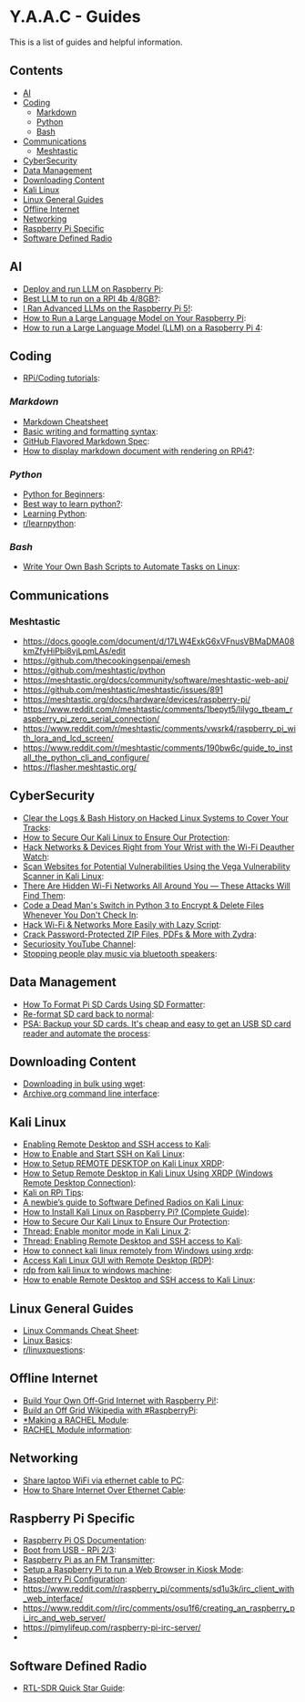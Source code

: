 <!-- ======================================== guides.md Start ======================================== -->


<!-- ------------------------------ Intro Start ------------------------------ -->

# Y.A.A.C - Guides

This is a list of guides and helpful information.

<!-- ------------------------------ Intro End ------------------------------ -->


<!-- ------------------------------ Overview Start ------------------------------ -->

## Contents

- [AI](#AI)
- [Coding](#Coding)
  - [Markdown](#Markdown)
  - [Python](#Python)
  - [Bash](#Bash)
- [Communications](#Communications)
  - [Meshtastic](#Meshtastic)
- [CyberSecurity](#CyberSecurity)
- [Data Management](#Data-Management)
- [Downloading Content](#Downloading-Content)
- [Kali Linux](#Kali-Linux)
- [Linux General Guides](#Linux-General-Guides)
- [Offline Internet](#Offline-Internet)
- [Networking](#Networking)
- [Raspberry Pi Specific](#Raspberry-Pi-Specific)
- [Software Defined Radio](#Software-Defined-Radio)

<!-- ------------------------------ Overview Start ------------------------------ -->


<!-- ------------------------------ AI Start ------------------------------ -->

## AI

- [Deploy and run LLM on Raspberry Pi](https://www.dfrobot.com/blog-13498.html): 
- [Best LLM to run on a RPI 4b 4/8GB?](https://www.reddit.com/r/LocalLLM/comments/14ztpt1/best_llm_to_run_on_a_rpi_4b_48gb/?rdt=42405): 
- [I Ran Advanced LLMs on the Raspberry Pi 5!](https://www.reddit.com/r/OpenAI/comments/19198xi/i_ran_advanced_llms_on_the_raspberry_pi_5/?rdt=50633): 
- [How to Run a Large Language Model on Your Raspberry Pi](https://www.reddit.com/r/raspberry_pi/comments/11xnsu3/how_to_run_a_large_language_model_on_your/?rdt=52395): 
- [How to run a Large Language Model (LLM) on a Raspberry Pi 4](https://www.reddit.com/r/raspberry_pi/comments/1ati2ki/how_to_run_a_large_language_model_llm_on_a/?rdt=64733): 

<!-- ------------------------------ AI End ------------------------------ -->

<!-- ------------------------------ Coding Start ------------------------------ -->

## Coding

- [RPi/Coding tutorials](https://www.youtube.com/@mmshilleh): 

### *Markdown*

- [Markdown Cheatsheet](https://github.com/adam-p/markdown-here/wiki/Markdown-Cheatsheet)
- [Basic writing and formatting syntax](https://docs.github.com/en/get-started/writing-on-github/getting-started-with-writing-and-formatting-on-github/basic-writing-and-formatting-syntax): 
- [GitHub Flavored Markdown Spec](https://github.github.com/gfm/):
- [How to display markdown document with rendering on RPi4?](https://forums.raspberrypi.com/viewtopic.php?t=278720):

### *Python*

- [Python for Beginners](https://www.python.org/about/gettingstarted/): 
- [Best way to learn python?](https://www.reddit.com/r/learnpython/comments/11kcko1/best_way_to_learn_python/):
- [Learning Python](https://pimylifeup.com/category/coding/python/): 
- [r/learnpython](https://www.reddit.com/r/learnpython/): 

### *Bash*

- [Write Your Own Bash Scripts to Automate Tasks on Linux](https://null-byte.wonderhowto.com/how-to/write-your-own-bash-scripts-automate-tasks-linux-0296284/): 


<!-- ------------------------------ Coding End ------------------------------ -->

<!-- ------------------------------ Coding End ------------------------------ -->

<!-- ------------------------------ Communications Start ------------------------------ -->

## Communications

### Meshtastic

 - https://docs.google.com/document/d/17LW4ExkG6xVFnusVBMaDMA08kmZfyHiPbi8vjLpmLAs/edit
 - https://github.com/thecookingsenpai/emesh
 - https://github.com/meshtastic/python
 - https://meshtastic.org/docs/community/software/meshtastic-web-api/
 - https://github.com/meshtastic/meshtastic/issues/891
 - https://meshtastic.org/docs/hardware/devices/raspberry-pi/
 - https://www.reddit.com/r/meshtastic/comments/1bepyt5/lilygo_tbeam_raspberry_pi_zero_serial_connection/
 - https://www.reddit.com/r/meshtastic/comments/vwsrk4/raspberry_pi_with_lora_and_lcd_screen/
 - https://www.reddit.com/r/meshtastic/comments/190bw6c/guide_to_install_the_python_cli_and_configure/
 - https://flasher.meshtastic.org/

<!-- ------------------------------ Communications End ------------------------------ -->

<!-- ------------------------------ CyberSecurity Start ------------------------------ -->

## CyberSecurity

- [Clear the Logs & Bash History on Hacked Linux Systems to Cover Your Tracks](https://null-byte.wonderhowto.com/how-to/clear-logs-bash-history-hacked-linux-systems-cover-your-tracks-remain-undetected-0244768/): 
- [How to Secure Our Kali Linux to Ensure Our Protection](https://www.geeksforgeeks.org/how-to-secure-our-kali-linux-to-ensure-our-protection/?ref=ml_lbp): 
- [Hack Networks & Devices Right from Your Wrist with the Wi-Fi Deauther Watch](https://null-byte.wonderhowto.com/how-to/hack-networks-devices-right-from-your-wrist-with-wi-fi-deauther-watch-0296283/): 
- [Scan Websites for Potential Vulnerabilities Using the Vega Vulnerability Scanner in Kali Linux](https://null-byte.wonderhowto.com/how-to/scan-websites-for-potential-vulnerabilities-using-vega-vulnerability-scanner-kali-linux-0181887/): 
- [There Are Hidden Wi-Fi Networks All Around You — These Attacks Will Find Them](https://null-byte.wonderhowto.com/how-to/there-are-hidden-wi-fi-networks-all-around-you-these-attacks-will-find-them-0237630/): 
- [Code a Dead Man's Switch in Python 3 to Encrypt & Delete Files Whenever You Don't Check In](https://null-byte.wonderhowto.com/how-to/code-dead-mans-switch-python-3-encrypt-delete-files-whenever-you-dont-check-0238095/): 
- [Hack Wi-Fi & Networks More Easily with Lazy Script](https://null-byte.wonderhowto.com/how-to/hack-wi-fi-networks-more-easily-with-lazy-script-0185764/): 
- [Crack Password-Protected ZIP Files, PDFs & More with Zydra](https://null-byte.wonderhowto.com/how-to/crack-password-protected-zip-files-pdfs-more-with-zydra-0207607/): 
- [Securiosity YouTube Channel](https://www.youtube.com/@Securiosity): 
- [Stopping people play music via bluetooth speakers](https://hackaday.io/project/163727-stopping-people-play-music-via-bluetooth-speakers): 

<!-- ------------------------------ CyberSecurity End ------------------------------ -->

<!-- ------------------------------ Data Start ------------------------------ -->

## Data Management

- [How To Format Pi SD Cards Using SD Formatter](https://www.raspberrypi-spy.co.uk/2015/03/how-to-format-pi-sd-cards-using-sd-formatter/): 
- [Re-format SD card back to normal](https://forums.raspberrypi.com/viewtopic.php?t=204167&sid=8ff11f46427bd9df34d5688809002891): 
- [PSA: Backup your SD cards. It's cheap and easy to get an USB SD card reader and automate the process](https://www.reddit.com/r/raspberry_pi/comments/1d8s51a/psa_backup_your_sd_cards_its_cheap_and_easy_to/): 

<!-- ------------------------------ Data End ------------------------------ -->

<!-- ------------------------------ Downloading Start ------------------------------ -->

## Downloading Content

- [Downloading in bulk using wget](https://blog.archive.org/2012/04/26/downloading-in-bulk-using-wget/): 
- [Archive.org command line interface](https://archive.org/developers/internetarchive/cli.html): 

<!-- ------------------------------ Downloading End ------------------------------ -->

<!-- ------------------------------ Kali Start ------------------------------ -->

## Kali Linux

- [Enabling Remote Desktop and SSH access to Kali](https://www.geeksforgeeks.org/enabling-remote-desktop-and-ssh-access-to-kali/): 
- [How to Enable and Start SSH on Kali Linux](https://www.geeksforgeeks.org/how-to-enable-and-start-ssh-on-kali-linux/): 
- [How to Setup REMOTE DESKTOP on Kali Linux XRDP](https://www.youtube.com/watch?v=TetjB6uj_No): 
- [How to Setup Remote Desktop in Kali Linux Using XRDP (Windows Remote Desktop Connection)](https://www.youtube.com/watch?v=0kFQG-3hkbE): 
- [Kali on RPi Tips](https://raspberrytips.com/use-kali-linux-raspberry-pi/#getting-started-with-kali-linux-on-raspberry-pi): 
- [A newbie’s guide to Software Defined Radios on Kali Linux](https://medium.com/poka-techblog/a-newbies-guide-to-software-defined-radios-on-kali-linux-part-3-using-a-raspberrypi-as-a-85a336a5c62d): 
- [How to Install Kali Linux on Raspberry Pi? (Complete Guide)](https://raspberrytips.com/use-kali-linux-raspberry-pi/#getting-started-with-kali-linux-on-raspberry-pi): 
- [How to Secure Our Kali Linux to Ensure Our Protection](https://www.geeksforgeeks.org/how-to-secure-our-kali-linux-to-ensure-our-protection/?ref=ml_lbp): 
- [Thread: Enable monitor mode in Kali Linux 2](https://forums.kali.org/showthread.php?26486-Enable-monitor-mode-in-Kali-Linux-2): 
- [Thread: Enabling Remote Desktop and SSH access to Kali](https://forums.kali.org/showthread.php?46345-Enabling-Remote-Desktop-and-SSH-access-to-Kali): 
- [How to connect kali linux remotely from Windows using xrdp](https://medium.com/@canonminibeast/how-to-connect-kali-linux-remotely-from-windows-using-xrdp-54ec46cdb455): 
- [Access Kali Linux GUI with Remote Desktop (RDP)](https://shivagyawali.com.np/access-kali-linux-with-remote-desktop-rdp): 
- [rdp from kali linux to windows machine](https://www.reddit.com/r/Kalilinux/comments/fx5ma1/rdp_from_kali_linux_to_windows_machine/): 
- [How to enable Remote Desktop and SSH access to Kali Linux](https://www.fosslinux.com/120180/how-to-enable-remote-desktop-and-ssh-access-to-kali-linux.htm): 

<!-- ------------------------------ Kali End ------------------------------ -->

<!-- ------------------------------ Linux Start ------------------------------ -->

## Linux General Guides

- [Linux Commands Cheat Sheet](https://www.geeksforgeeks.org/linux-commands-cheat-sheet/?ref=outind): 
- [Linux Basics](https://null-byte.wonderhowto.com/how-to/linux-basics/): 
- [r/linuxquestions](https://www.reddit.com/r/linuxquestions/): 

<!-- ------------------------------ Linux End ------------------------------ -->

<!-- ------------------------------ Offline Start ------------------------------ -->

## Offline Internet

- [Build Your Own Off-Grid Internet with Raspberry Pi!](https://www.youtube.com/watch?v=Hp4hLpDFVyg): 
- [Build an Off Grid Wikipedia with #RaspberryPi](https://www.youtube.com/watch?v=R63x2TXm0s8): 
- [*Making a RACHEL Module](https://ftp.worldpossible.org/rachel_plus/tutorials/making_a_rachel_content_module.pdf): 
- [RACHEL Module information](https://community.worldpossible.org/): 

<!-- ------------------------------ Offline End ------------------------------ -->

<!-- ------------------------------ Networking Start ------------------------------ -->

## Networking

- [Share laptop WiFi via ethernet cable to PC](https://answers.microsoft.com/en-us/windows/forum/all/share-laptop-wifi-via-ethernet-cable-to-pc/b8cd07cc-b6b7-4d5a-b8ca-1b7c2bb465ad): 
- [How to Share Internet Over Ethernet Cable](https://www.instructables.com/How-to-share-Internet-over-Ethernet-Cable/): 

<!-- ------------------------------ Networking End ------------------------------ -->

<!-- ------------------------------ RPi Start ------------------------------ -->

## Raspberry Pi Specific

- [Raspberry Pi OS Documentation](https://www.raspberrypi.com/documentation/computers/os.html): 
- [Boot from USB - RPi 2/3](https://pimylifeup.com/raspberry-pi-boot-from-usb/): 
- [Raspberry Pi as an FM Transmitter](https://makezine.com/article/maker-news/raspberry-pi-as-an-fm-transmitter/): 
- [Setup a Raspberry Pi to run a Web Browser in Kiosk Mode](https://die-antwort.eu/techblog/2017-12-setup-raspberry-pi-for-kiosk-mode/): 
- [Raspberry Pi Configuration](https://www.raspberrypi.com/documentation/computers/configuration.html):
- https://www.reddit.com/r/raspberry_pi/comments/sd1u3k/irc_client_with_web_interface/
- https://www.reddit.com/r/irc/comments/osu1f6/creating_an_raspberry_pi_irc_and_web_server/
- https://pimylifeup.com/raspberry-pi-irc-server/
- 

<!-- ------------------------------ RPi End ------------------------------ -->

<!-- ------------------------------ SDR Start ------------------------------ -->

## Software Defined Radio

 - [RTL-SDR Quick Star Guide](https://www.rtl-sdr.com/rtl-sdr-quick-start-guide/):

<!-- ------------------------------ SDR End ------------------------------ -->


<!-- ------------------------------ Outro Start ------------------------------ -->

<!-- ------------------------------ Outro End ------------------------------ -->


<!-- ======================================== guides.md End ======================================== -->
